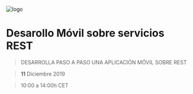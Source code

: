 

![logo](assets/logo.png)

# Desarollo Móvil sobre servicios REST

> DESARROLLA PASO A PASO UNA APLICACIÓN MÓVIL SOBRE REST

> **11** Diciembre 2019

> 10:00 a 14:00h CET 
